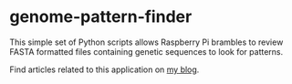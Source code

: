 # genome-pattern-finder
This simple set of Python scripts allows Raspberry Pi brambles to review FASTA formatted files containing genetic sequences to look for patterns.

Find articles related to this application on [my blog](http://kylebonddev.com/).
